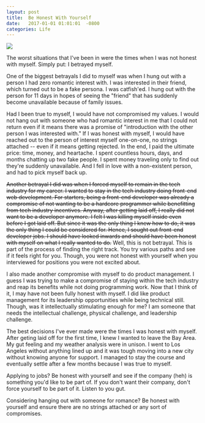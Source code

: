 ```yaml
---
layout: post
title:  Be Honest With Yourself
date:   2017-01-01 01:01:01  -0800
categories: Life
---
```


<img src="{{ site.baseurl }}/assets/pinocchio.jpg" style="display: block; margin: auto;" width=""/>


The worst situations that I've been in were the times when I was not honest with myself.
Simply put: I betrayed myself. 

One of the biggest betrayals I did to myself was when I hung out with a person I had 
zero romantic interest with. I was interested in their friend, which turned out to be a
fake persona. I was catfish'ed. I hung out with the person for 11 days in hopes of seeing 
the  "friend" that has suddenly become unavailable because of family issues.  

Had I been true to myself, I would have not compromised my values. I would not hang out
with someone who had romantic interest in me that I could not return even if it means there 
was a promise of "introduction with the other person I was interested with." If I was honest
with myself, I would 
have reached out to the person of interest myself  one-on-one, no strings attached -- even
if it means getting rejected.
In the end, I paid the 
ultimate price: time, money, and heartache. I spent countless hours, days, and months chatting up 
two fake people. I spent money traveling only to find out they're suddenly unavailable. 
And I fell in love with a non-existent person, and had to pick myself back up. 

~~Another betrayal I did was when I forced myself to remain in the tech industry for my career. I wanted
to stay in the tech industry doing front-end web development. For starters, being a front-end
developer was already a compromise of not  wanting to be a hardcore programmer while 
benefitting from tech industry incentives. Anyway, after getting laid off, I really did not want to 
be a developer anymore. 
I felt I was killing myself inside even before I got laid off. But since it was the only thing
I knew how to do, it was the only thing I could be considered for. Hence, I sought out
front-end developer jobs. I should have looked inwards and should have been honest with myself 
on what I really wanted to do.~~ Well, this is not betrayal. This is part of the process 
of finding the right track. You try various paths and see if it feels right for you. Though,
you were not honest with yourself when you interviewed for positions you were not 
excited about.

I also made another compromise with myself to do product management. 
I guess I was trying to make a compromise of staying within the 
tech industry and reap its benefits while not doing programming work. Now that I think of it,
I may have not been fully honest with myself. I did like product management for its 
leadership opportunities while being technical still. Though, was it intellectually stimulating
enough for me?  I am someone that needs the intellectual challenge, physical challenge, and leadership challenge.

The best decisions I've ever made were the times I was honest with myself. After geting laid off
for the first time, I knew I wanted to leave the Bay Area. My gut feeling and my weather analysis were in unison.
I went to Los Angeles without anything lined up and it was tough moving into a new city without knowing
anyone for support. I managed to stay the course and eventually settle after a few months
because I was true to myself. 

Applying to jobs?  Be honest with yourself and see if the company (heh) is something you'd
like to be part of.  If you don't want their company, don't force yourself to be part of it.
Listen to you gut.

Considering hanging out with someone for romance? Be honest with yourself and ensure there are no
strings attached or any sort of compromises. 






